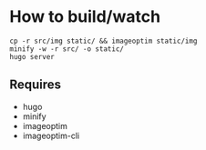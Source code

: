 # How to build/watch

```
cp -r src/img static/ && imageoptim static/img
minify -w -r src/ -o static/
hugo server
```

## Requires

- hugo
- minify
- imageoptim
- imageoptim-cli 
